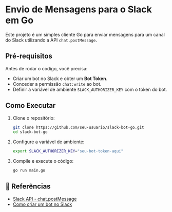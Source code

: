 # Envio de Mensagens para o Slack em Go

Este projeto é um simples cliente Go para enviar mensagens para um canal do Slack utilizando a API `chat.postMessage`.

## Pré-requisitos

Antes de rodar o código, você precisa:
- Criar um bot no Slack e obter um **Bot Token**.
- Conceder a permissão `chat:write` ao bot.
- Definir a variável de ambiente `SLACK_AUTHORIZER_KEY` com o token do bot.

## Como Executar

1. Clone o repositório:
   ```sh
   git clone https://github.com/seu-usuario/slack-bot-go.git
   cd slack-bot-go
   ```
2. Configure a variável de ambiente:
   ```sh
   export SLACK_AUTHORIZER_KEY="seu-bot-token-aqui"
   ```
3. Compile e execute o código:
   ```sh
   go run main.go
   ```
## 📖 Referências
- [Slack API - chat.postMessage](https://api.slack.com/methods/chat.postMessage)
- [Como criar um bot no Slack](https://api.slack.com/apps)
